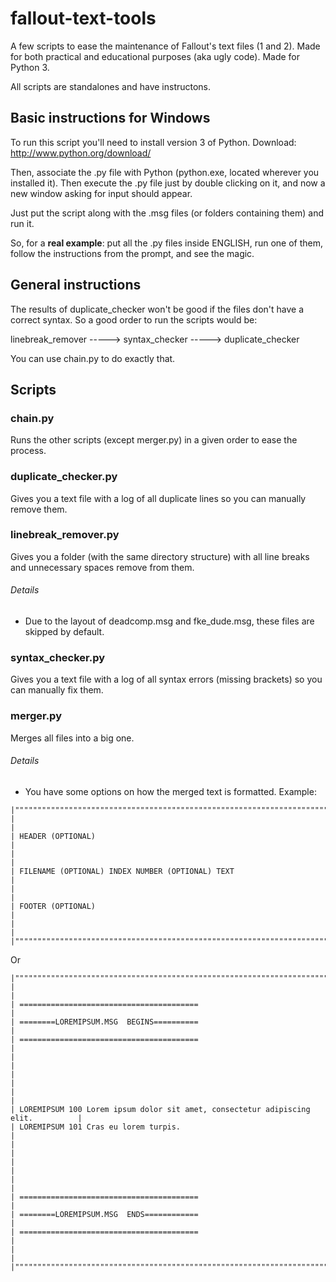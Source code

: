 # fallout-text-tools

A few scripts to ease the maintenance of Fallout's text files (1 and 2). Made for both practical and educational purposes (aka ugly code).
Made for Python 3.

All scripts are standalones and have instructons.




## Basic instructions for Windows

To run this script you'll need to install version 3 of Python.
Download: http://www.python.org/download/

Then, associate the .py file with Python (python.exe, located wherever you installed it).
Then execute the .py file just by double clicking on it, and now a new window asking 
for input should appear.

Just put the script along with the .msg files (or folders containing them) and run it. 

So, for a **real example**: put all the .py files inside ENGLISH, run one of them, follow the instructions from the prompt, and see the magic.




## General instructions

The results of duplicate_checker won't be good if the files don't have a correct syntax.
So a good order to run the scripts would be: 

linebreak_remover -----> syntax_checker -----> duplicate_checker

You can use chain.py to do exactly that.






## Scripts

### chain.py

Runs the other scripts (except merger.py) in a given order to ease the process.




### duplicate_checker.py

Gives you a text file with a log of all duplicate lines so you can manually remove them.




### linebreak_remover.py

Gives you a folder (with the same directory structure) with all line breaks and unnecessary spaces remove from them.


###### Details
* Due to the layout of deadcomp.msg and fke_dude.msg, these files are skipped by default.




### syntax_checker.py

Gives you a text file with a log of all syntax errors (missing brackets) so you can manually fix them.




### merger.py

Merges all files into a big one.


###### Details
* You have some options on how the merged text is formatted. Example:
    
    

```
|""""""""""""""""""""""""""""""""""""""""""""""""""""""""""""""""""""""""""""""""""|
|                                                                                  |
| HEADER (OPTIONAL)                                                                |
|                                                                                  |
| FILENAME (OPTIONAL) INDEX NUMBER (OPTIONAL) TEXT                                 |
|                                                                                  |
| FOOTER (OPTIONAL)                                                                |
|                                                                                  |
|""""""""""""""""""""""""""""""""""""""""""""""""""""""""""""""""""""""""""""""""""|
```

Or

```
|""""""""""""""""""""""""""""""""""""""""""""""""""""""""""""""""""""""""""""""""""|
|                                                                                  |
| ========================================                                         |
| ========LOREMIPSUM.MSG  BEGINS==========                                         |
| ========================================                                         |
|                                                                                  |
|                                                                                  |
|                                                                                  |
| LOREMIPSUM 100 Lorem ipsum dolor sit amet, consectetur adipiscing elit.          |
| LOREMIPSUM 101 Cras eu lorem turpis.                                             |
|                                                                                  |
|                                                                                  |
|                                                                                  |
| ========================================                                         |
| ========LOREMIPSUM.MSG  ENDS============                                         |
| ========================================                                         |
|                                                                                  |
|""""""""""""""""""""""""""""""""""""""""""""""""""""""""""""""""""""""""""""""""""|
```
